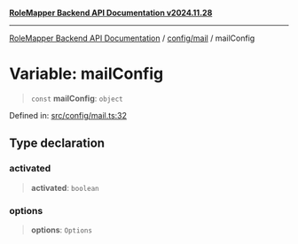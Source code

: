 [**RoleMapper Backend API Documentation v2024.11.28**](../../../README.md)

***

[RoleMapper Backend API Documentation](../../../modules.md) / [config/mail](../README.md) / mailConfig

# Variable: mailConfig

> `const` **mailConfig**: `object`

Defined in: [src/config/mail.ts:32](https://github.com/FlowCraft-AG/RoleMapper/blob/60ae5b0c50e531d470a492fa6758544dd7523d6f/backend/src/config/mail.ts#L32)

## Type declaration

### activated

> **activated**: `boolean`

### options

> **options**: `Options`
